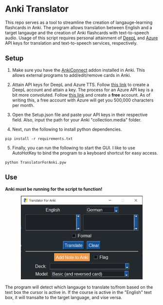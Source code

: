 # Anki Translator

This repo serves as a tool to streamline the creation of langauge-learning flashcards in Anki. The program allows translation between English and a target langauge and the creation of Anki flashcards with text-to-speech audio. Usage of this script requires personal attainment of [DeepL](https://www.deepl.com/pro-api?cta=header-pro-api) and [Azure](https://azure.microsoft.com/en-us/free/ai-services/#all-free-services) API keys for translation and text-to-speech services, respectively.


## Setup
1. Make sure you have the [AnkiConnect](https://ankiweb.net/shared/info/2055492159) addon installed in Anki. This allows external programs to add/edit/remove cards in Anki.

2. Attain API keys for DeepL and Azure TTS. Follow [this link](https://www.deepl.com/pro-api?cta=header-pro-api) to create a DeepL account and attain a key. The process for an Azure API key is a bit more convoluted. Follow [this link](https://azure.microsoft.com/en-us/free/ai-services/#all-free-services) and create a **free** account. As of writing this, a free account with Azure will get you 500,000 characters per month.

3. Open the Setup.json file and paste your API keys in their respective field. Also, input the path for your Anki "collection.media" folder.

4. Next, run the following to install python dependencies.
```
pip install -r requirements.txt
```

5. Finally, you can run the following to start the GUI. I like to use AutoHotKey to bind the program to a keyboard shortcut for easy access.
```
python TranslatorForAnki.pyw
```

## Use
**Anki must be running for the script to function!**

<p align="center">
	<img src="screenshot.jpg" alt="GUI screenshot" title="screenshot" width="400px;"/>
</p>

The program will detect which langauge to translate to/from based on the text box the cursor is active in. If the course is active in the "English" text box, it will transalte to the target language, and vise versa.
